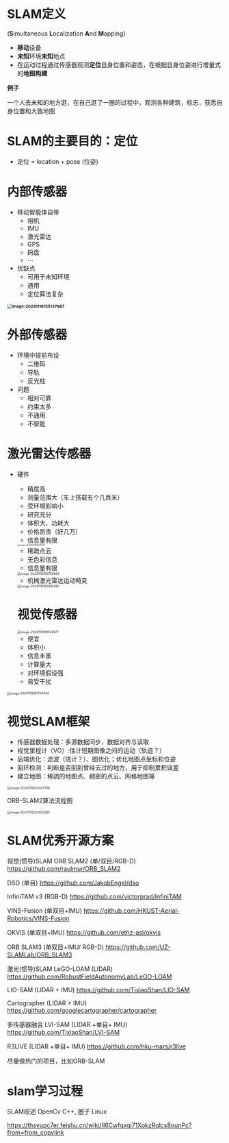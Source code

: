 # SLAM定义

(**S**imultaneous **L**ocalization **A**nd **M**apping)

- **移动**设备
- **未知**环境**未知**地点
- 在运动过程通过传感器观测**定位**自身位置和姿态，在根据自身位姿进行增量式的**地图构建**

**例子**

一个人去未知的地方逛，在自己逛了一圈的过程中，观测各种建筑，标志，获悉自身位置和大致地图

# SLAM的主要目的：定位

- 定位 = location + pose (位姿)

# 内部传感器

- 移动智能体自带
  - 相机
  - IMU
  - 激光雷达
  - GPS
  - 码盘
  - $\cdots$
- 优缺点
  - 可用于未知环境
  - 通用
  - 定位算法复杂

**<img src="F:\Documents\GitHub\hwj-s-study-notes\slam\slam基础知识入门\assets\image-20241116155137987.png" alt="image-20241116155137987" style="zoom: 67%;" />**



# 外部传感器

- 环境中提前布设
  - 二维码
  - 导轨
  - 反光柱
- 问题
  - 相对可靠
  - 约束太多
  - 不通用
  - 不智能

# 激光雷达传感器

- 硬件

  - 精度高
  - 测量范围大（车上搭载有个几百米）
  - 受环境影响小
  - 研究充分
  - 体积大、功耗大
  - 价格昂贵（好几万）
  - 信息量有限

  <img src="F:\Documents\GitHub\hwj-s-study-notes\slam\slam基础知识入门\assets\image-20241116160413708.png" alt="image-20241116160413708" style="zoom:33%;" />

  - 稀疏点云
  - 无色彩信息
  - 信息量有限

  <img src="F:\Documents\GitHub\hwj-s-study-notes\slam\slam基础知识入门\assets\image-20241116160700850.png" alt="image-20241116160700850" style="zoom:50%;" />

  - 机械激光雷达运动畸变

  <img src="F:\Documents\GitHub\hwj-s-study-notes\slam\slam基础知识入门\assets\image-20241116160910283.png" alt="image-20241116160910283" style="zoom:50%;" />

  # 视觉传感器

  <img src="F:\Documents\GitHub\hwj-s-study-notes\slam\slam基础知识入门\assets\image-20241116161024977.png" alt="image-20241116161024977" style="zoom:50%;" />

  - 便宜
  - 体积小
  - 信息丰富
  - 计算量大
  - 对环境假设强
  - 易受干扰

<img src="F:\Documents\GitHub\hwj-s-study-notes\slam\slam基础知识入门\assets\image-20241116161734444.png" alt="image-20241116161734444" style="zoom: 50%;" />     

# 视觉SLAM框架

- 传感器数据处理：多源数据同步，数据对齐与读取
- 视觉里程计（VO）:估计短期图像之间的运动（轨迹？）
- 后端优化：滤波（估计？）、图优化；优化地图点坐标和位姿
- 回环检测：判断是否回到曾经去过的地方，用于抑制累积误差
- 建立地图：稀疏的地图点、稠密的点云、网格地图等

<img src="F:\Documents\GitHub\hwj-s-study-notes\slam\slam基础知识入门\assets\image-20241116202447786.png" alt="image-20241116202447786" style="zoom:50%;" />

ORB-SLAM2算法流程图 



<img src="F:\Documents\GitHub\hwj-s-study-notes\slam\slam基础知识入门\assets\image-20241116203922065.png" alt="image-20241116203922065" style="zoom:50%;" />

# SLAM优秀开源方案 

视觉(惯导)SLAM ORB SLAM2 (单/双目/RGB-D) https://github.com/raulmur/ORB_SLAM2 

DSO (单目) https://github.com/JakobEngel/dso 

InfiniTAM v3 (RGB-D) https://github.com/victorprad/InfiniTAM 

VINS-Fusion (单双目+IMU)  https://github.com/HKUST-Aerial-Robotics/VINS-Fusion 

OKVIS (单双目+IMU)  https://github.com/ethz-asl/okvis 

ORB SLAM3 (单双目+IMU/ RGB-D)  https://github.com/UZ-SLAMLab/ORB_SLAM3 

激光(惯导)SLAM LeGO-LOAM (LIDAR)  https://github.com/RobustFieldAutonomyLab/LeGO-LOAM 

LIO-SAM (LIDAR + IMU)  https://github.com/TixiaoShan/LIO-SAM 

Cartographer (LIDAR + IMU) https://github.com/googlecartographer/cartographer 

多传感器融合 LVI-SAM (LIDAR +单目+ IMU)  https://github.com/TixiaoShan/LVI-SAM 

R3LIVE (LIDAR +单目+ IMU)  https://github.com/hku-mars/r3live



尽量做热门的项目，比如ORB-SLAM



# slam学习过程

SLAM综述
OpenCv
C++,
圈子
Linux

https://thsvupc7er.feishu.cn/wiki/II6Cwfgxgi71XokzRqlcs8ounPc?from=from_copylink